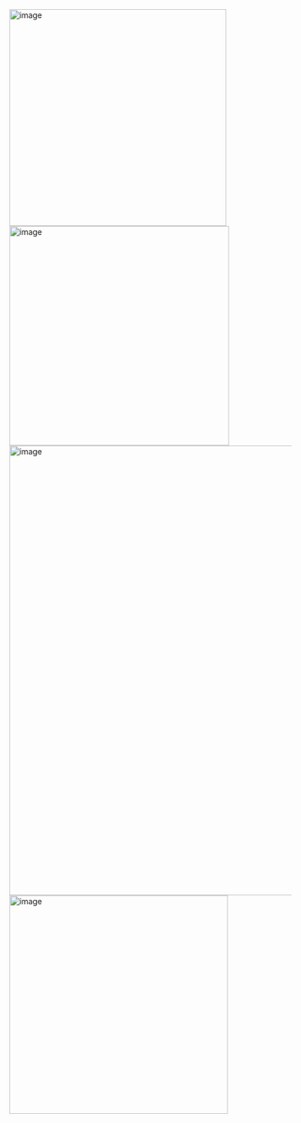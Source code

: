 <img width="387" alt="image" src="https://github.com/user-attachments/assets/cb1e5a61-aaaa-491a-a284-bfbb6015cf0d" />
<img width="392" alt="image" src="https://github.com/user-attachments/assets/5046d628-0200-4e9f-98e8-0f132332e539" />
<img width="803" alt="image" src="https://github.com/user-attachments/assets/67995be1-5e1f-4065-98fe-4a5d87ed9f0e" />
<img width="390" alt="image" src="https://github.com/user-attachments/assets/a639f3cb-22b6-4c35-98c4-f79420d1bf00" />
